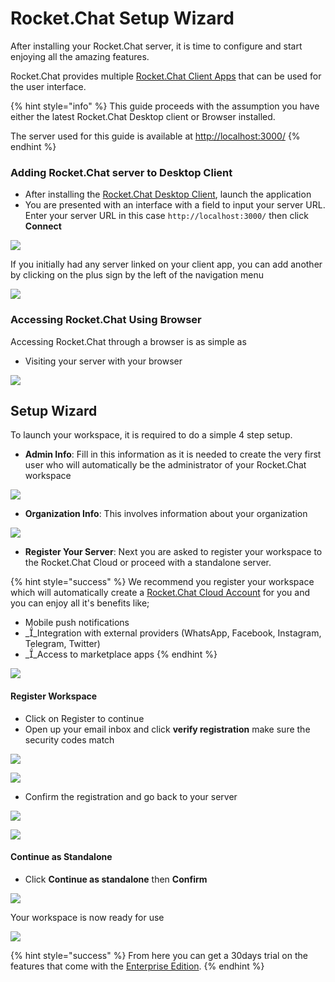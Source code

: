 # Rocket.Chat Setup Wizard

After installing your Rocket.Chat server, it is time to configure and start enjoying all the amazing features.

Rocket.Chat provides multiple  [Rocket.Chat Client Apps](../mobile-and-desktop-apps/) that can be used for the user interface. &#x20;

{% hint style="info" %}
This guide proceeds with the assumption you have either the latest Rocket.Chat Desktop client or Browser installed.

The server used for this guide is available at [http://localhost:3000/](http://localhost:3000)&#x20;
{% endhint %}

### Adding Rocket.Chat server to Desktop Client

* After installing the [Rocket.Chat Desktop Client](../mobile-and-desktop-apps/#desktop-apps), launch the application
* You are presented with an interface with a field to input your server URL. Enter your server URL in this case `http://localhost:3000/` then click **Connect**

![](<../../.gitbook/assets/image (675) (1).png>)

If you initially had any server linked on your client app, you can add another by clicking on the plus sign by the left of the navigation menu

![](<../../.gitbook/assets/image (695) (1).png>)

### Accessing Rocket.Chat Using Browser

Accessing Rocket.Chat through a browser is as simple as

* Visiting your server with your browser

![](<../../.gitbook/assets/image (688).png>)

## Setup Wizard

To launch your workspace, it is required to do a simple 4 step setup.

* **Admin Info**: Fill in this information as it is needed to create the very first user who will automatically be the administrator of your Rocket.Chat workspace

![](<../../.gitbook/assets/image (671) (1).png>)

* **Organization Info**: This involves information about your organization

![](<../../.gitbook/assets/image (672) (1).png>)

* **Register Your Server**: Next you are asked to register your workspace to the Rocket.Chat Cloud or proceed with a standalone server.&#x20;

{% hint style="success" %}
We recommend you register your workspace which will automatically create a [Rocket.Chat Cloud Account](../../rocket.chat-saas/cloud-account/) for you and you can enjoy all it's benefits like;&#x20;

* Mobile push notifications
* __Integration with external providers (WhatsApp, Facebook, Instagram, Telegram, Twitter)
* __Access to marketplace apps
{% endhint %}

![](<../../.gitbook/assets/image (650).png>)

#### Register Workspace

* Click on Register to continue
* Open up your email inbox and click **verify registration** make sure the security codes match

![](<../../.gitbook/assets/image (636).png>)

![](<../../.gitbook/assets/image (645) (1).png>)

* Confirm the registration and go back to your server

![](<../../.gitbook/assets/image (679) (1) (1).png>)

![](<../../.gitbook/assets/image (696) (1).png>)

#### Continue as Standalone

* Click **Continue as standalone** then **Confirm**

![](<../../.gitbook/assets/image (692).png>)

Your workspace is now ready for use

![](<../../.gitbook/assets/image (676) (1) (1).png>)

{% hint style="success" %}
From here you can get a 30days trial on the features that come with the [Enterprise Edition](../../guides/enterprise-edition-trial/).
{% endhint %}
